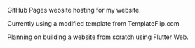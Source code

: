 GitHub Pages website hosting for my website.

Currently using a modified template from TemplateFlip.com

Planning on building a website from scratch using Flutter Web.
